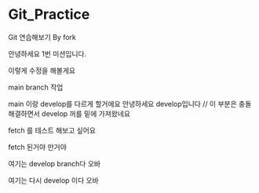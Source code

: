 # Git_Practice
Git 연습해보기 By fork


안녕하세요 1번 미션입니다.


이렇게 수정을 해볼게요

main branch 작업

main 이랑 develop를 다르게 할거에요
안녕하세요 develop입니다 // 이 부분은 충돌해결하면서 develop 꺼를 밑에 가져왔네요

fetch 를 테스트 해보고 싶어요

fetch 된거야 만거야



여기는 develop branch다 오바


여기는 다시 develop 이다 오바
